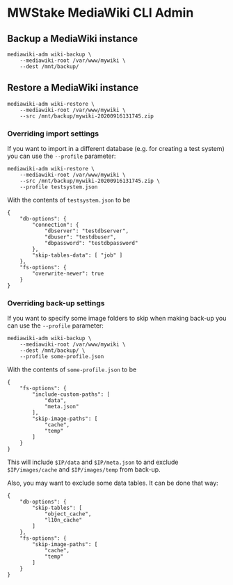 # MWStake MediaWiki CLI Admin

## Backup a MediaWiki instance

    mediawiki-adm wiki-backup \
        --mediawiki-root /var/www/mywiki \
        --dest /mnt/backup/

## Restore a MediaWiki instance

```
mediawiki-adm wiki-restore \
    --mediawiki-root /var/www/mywiki \
    --src /mnt/backup/mywiki-20200916131745.zip
```

### Overriding import settings

If you want to import in a different database (e.g. for creating a test system) you can use the `--profile` parameter:

```
mediawiki-adm wiki-restore \
    --mediawiki-root /var/www/mywiki \
    --src /mnt/backup/mywiki-20200916131745.zip \
    --profile testsystem.json
```

With the contents of `testsystem.json` to be

```
{
	"db-options": {
		"connection": {
			"dbserver": "testdbserver",
			"dbuser": "testdbuser",
			"dbpassword": "testdbpassword"
		},
		"skip-tables-data": [ "job" ]
	},
	"fs-options": {
		"overwrite-newer": true
	}
}
```

### Overriding back-up settings

If you want to specify some image folders to skip when making back-up you can use the `--profile` parameter:

```
mediawiki-adm wiki-backup \
    --mediawiki-root /var/www/mywiki \
    --dest /mnt/backup/ \
    --profile some-profile.json
```

With the contents of `some-profile.json` to be

```
{
    "fs-options": {
        "include-custom-paths": [
            "data",
            "meta.json"
        ],
        "skip-image-paths": [
            "cache",
            "temp"
        ]
    }
}
```

This will include `$IP/data` and `$IP/meta.json` to and exclude `$IP/images/cache` and `$IP/images/temp` from back-up.

Also, you may want to exclude some data tables. It can be done that way:
```
{
    "db-options": {
        "skip-tables": [
            "object_cache",
            "l10n_cache"
        ]
    },
    "fs-options": {
        "skip-image-paths": [
            "cache",
            "temp"
        ]
    }
}
```
